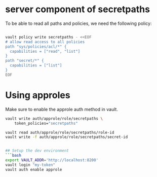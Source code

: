 # server component of secretpaths

To be able to read all paths and policies, we need the following policy:
```bash

vault policy write secretpaths - <<EOF
# allow read access to all policies
path "sys/policies/acl/*" {
  capabilities = ["read", "list"]
}
path "secret/*" {
  capabilities = ["list"]
}
EOF
```

# Using approles

Make sure to enable the approle auth method in vault.

```bash
vault write auth/approle/role/secretpaths \
    token_policies="secretpaths"
```

```bash
vault read auth/approle/role/secretpaths/role-id
vault write -f auth/approle/role/secretpaths/secret-id
```

```bash

## Setup the dev environment
```bash
export VAULT_ADDR='http://localhost:8200'
vault login "my-token"
vault auth enable approle

```